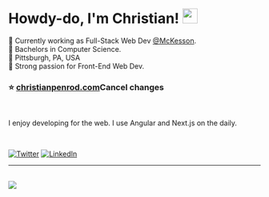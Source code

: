 # Howdy-do, I'm Christian! <img src="https://raw.githubusercontent.com/MartinHeinz/MartinHeinz/master/wave.gif" width="30px">

📌 Currently working as Full-Stack Web Dev [@McKesson](https://www.mckesson.com/). <br />
📌 Bachelors in Computer Science. <br />
📌 Pittsburgh, PA, USA <br />
📌 Strong passion for Front-End Web Dev. <br />

### ⭐️ [christianpenrod.com](https://christianpenrod.com)Cancel changes

<br />

I enjoy developing for the web. I use Angular and Next.js on the daily.


<br />

 [![Twitter](https://img.shields.io/badge/Twitter-%231DA1F2.svg?logo=Twitter&logoColor=white)](https://twitter.com/penrodlol) [![LinkedIn](https://img.shields.io/badge/LinkedIn-%230077B5.svg?logo=linkedin&logoColor=white)](https://linkedin.com/in/christian-penrod-07618314b)

<hr><br />

<div>
  <img
      align="center"
      src="https://profile-counter.glitch.me/penrodlol/count.svg" />
</div>
